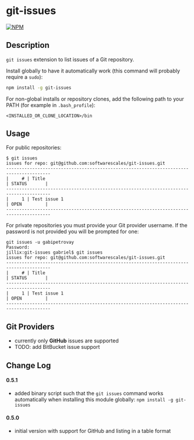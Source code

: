 # git-issues

[![NPM](https://nodei.co/npm/git-issues.png)](https://nodei.co/npm/git-issues/)

## Description

`git issues` extension to list issues of a Git repository.

Install globally to have it automatically work (this command will probably require a `sudo`):

```bash
npm install -g git-issues
```

For non-global installs or repository clones, add the following path to your PATH (for example in `.bash_profile`):

```
<INSTALLED_OR_CLONE_LOCATION>/bin
```

## Usage

For public repositories:

```
$ git issues
issues for repo: git@github.com:softwarescales/git-issues.git
---------------------------------------------------------------------------------------
|     # | Title                                                        | STATUS       |
---------------------------------------------------------------------------------------
|     1 | Test issue 1                                                 | OPEN         |
---------------------------------------------------------------------------------------
```

For private repositories you must provide your Git provider username. If the password is not provided you will be prompted for one:

```
git issues -u gabipetrovay
Password:
jillix:git-issues gabriel$ git issues
issues for repo: git@github.com:softwarescales/git-issues.git
---------------------------------------------------------------------------------------
|     # | Title                                                        | STATUS       |
---------------------------------------------------------------------------------------
|     1 | Test issue 1                                                 | OPEN         |
---------------------------------------------------------------------------------------
```

## Git Providers

- currently only **GitHub** issues are supported
- TODO: add BitBucket issue support

## Change Log

#### 0.5.1

- added binary script such that the `git issues` command works automatically when installing this module globally: `npm install -g git-issues`

#### 0.5.0

- initial version with support for GitHub and listing in a table format
